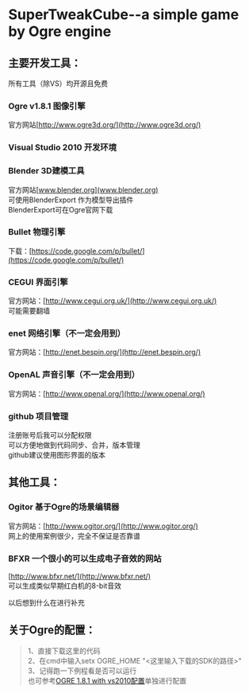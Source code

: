 ﻿SuperTweakCube--a simple game by Ogre engine
=====================================

主要开发工具：
-----------------------------------
所有工具（除VS）均开源且免费

### Ogre v1.8.1  图像引擎
官方网站[http://www.ogre3d.org/](http://www.ogre3d.org/)<br />


### Visual Studio 2010  开发环境

### Blender   3D建模工具
官方网站[www.blender.org](www.blender.org)<br />
可使用BlenderExport 作为模型导出插件<br />
BlenderExport可在Ogre官网下载<br />

### Bullet  物理引擎
下载：[https://code.google.com/p/bullet/](https://code.google.com/p/bullet/)<br />

### CEGUI   界面引擎
官方网站：[http://www.cegui.org.uk/](http://www.cegui.org.uk/)<br />
可能需要翻墙

### enet   网络引擎（不一定会用到）
官方网站：[http://enet.bespin.org/](http://enet.bespin.org/)<br />

### OpenAL 声音引擎（不一定会用到）
官方网站：[http://www.openal.org/](http://www.openal.org/)<br />

### github  项目管理
注册账号后我可以分配权限<br />
可以方便地做到代码同步、合并，版本管理<br />
github建议使用图形界面的版本

其他工具：
-----------------------------------

### Ogitor  基于Ogre的场景编辑器
官方网站：[http://www.ogitor.org/](http://www.ogitor.org/)<br />
网上的使用案例很少，完全不保证是否靠谱

### BFXR	一个很小的可以生成电子音效的网站
[http://www.bfxr.net/](http://www.bfxr.net/)<br />
可以生成类似早期红白机的8-bit音效

以后想到什么在进行补充

关于Ogre的配置：
-----------------------------------
>1、直接下载这里的代码<br />
>2、在cmd中输入setx OGRE_HOME "<这里输入下载的SDK的路径>"<br />
>3、记得跑一下例程看是否可以运行<br />
也可参考[OGRE 1.8.1 with vs2010配置](http://hi.baidu.com/friparia/item/58ace0f574c245c10cd1c83f)单独进行配置<br />